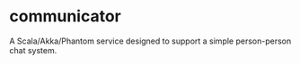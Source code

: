 # communicator
A Scala/Akka/Phantom service designed to support a simple person-person chat system.
